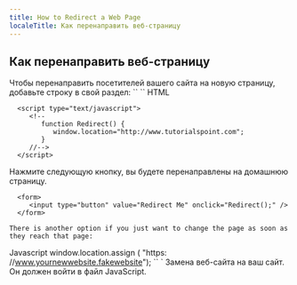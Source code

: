 ```yaml
---
title: How to Redirect a Web Page
localeTitle: Как перенаправить веб-страницу
---
```

## Как перенаправить веб-страницу

Чтобы перенаправить посетителей вашего сайта на новую страницу, добавьте строку в свой раздел: \`\` \`\` HTML
```
  <script type="text/javascript"> 
     <!-- 
        function Redirect() { 
           window.location="http://www.tutorialspoint.com"; 
        } 
     //--> 
  </script> 
```

Нажмите следующую кнопку, вы будете перенаправлены на домашнюю страницу.
```
  <form> 
     <input type="button" value="Redirect Me" onclick="Redirect();" /> 
  </form> 
```

```
There is another option if you just want to change the page as soon as they reach that page: 
```

Javascript window.location.assign ( "https: //www.yournewwebsite.fakewebsite"); \`\` \` Замена веб-сайта на ваш сайт. Он должен войти в файл JavaScript.